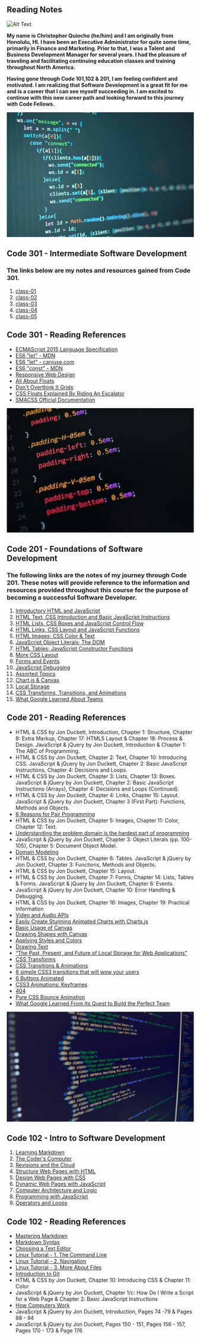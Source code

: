 ## Reading Notes


![Alt Text](https://www.picpedia.org/highway-signs/images/software-development.jpg)     


**My name is Christopher Quiocho (he/him) and I am originally from Honolulu, HI. I have been an Executive Administrator for quite some time, primarily in Finance and Marketing. Prior to that, I was a Talent and Business Development Manager for several years. I had the pleasure of traveling and facilitating continuing education classes and training throughout North America.**

**Having gone through Code 101,102 & 201, I am feeling confident and motivated. I am realizing that Software Development is a great fit for me and is a career that I can see myself succeeding in. I am excited to continue with this new career path and looking forward to this journey with Code Fellows.**


![JavaScript Image](img/javascript-image.jpg) 


## Code 301 - Intermediate Software Development

### The links below are my notes and resources gained from Code 301. 

1. [class-01](https://cquiocho.github.io/reading-notes/class-301-01)
1. [class-02](https://cquiocho.github.io/reading-notes/class-301-02)
1. [class-03](https://cquiocho.github.io/reading-notes/class-301-03)
1. [class-04](https://cquiocho.github.io/reading-notes/class-301-04)
1. [class-05](https://cquiocho.github.io/reading-notes/class-301-05)

## Code 301 - Reading References

- [ECMAScript 2015 Language Specification](https://www.ecma-international.org/ecma-262/6.0/)
- [ES6 "let" - MDN](https://developer.mozilla.org/en-US/docs/Web/JavaScript/Reference/Statements/let)
- [ES6 "let" - caniuse.com](https://caniuse.com/#feat=let)
- [ES6 "const" - MDN](https://developer.mozilla.org/en-US/docs/Web/JavaScript/Reference/Statements/const)
- [Responsive Web Design](https://learn.shayhowe.com/advanced-html-css/responsive-web-design/)
- [All About Floats](https://css-tricks.com/all-about-floats/)
- [Don't Overthink It Grids](https://css-tricks.com/dont-overthink-it-grids/)
- [CSS Floats Explained By Riding An Escalator](https://www.freecodecamp.org/news/css-floats-explained-by-riding-an-escalator-57fa55232333/)
- [SMACSS Official Documentation](http://smacss.com/)


![CSS Image](img/css-image.jpg)  


## Code 201 - Foundations of Software Development

### The following links are the notes of my journey through Code 201. These notes will provide reference to the information and resources provided throughout this course for the purpose of becoming a successful Software Developer.

1. [Introductory HTML and JavaScript](https://cquiocho.github.io/reading-notes/class-01)
1. [HTML Text, CSS Introduction and Basic JavaScript Instructions](https://cquiocho.github.io/reading-notes/class-02)
1. [HTML Lists, CSS Boxes and JavaScript Control Flow](https://cquiocho.github.io/reading-notes/class-03)
1. [HTML Links, CSS Layout and JavaScript Functions](https://cquiocho.github.io/reading-notes/class-04)
1. [HTML Images; CSS Color & Text](https://cquiocho.github.io/reading-notes/class-05)
1. [JavaScript Object Literals; The DOM](https://cquiocho.github.io/reading-notes/class-06)
1. [HTML Tables; JavaScript Constructor Functions](https://cquiocho.github.io/reading-notes/class-07)
1. [More CSS Layout](https://cquiocho.github.io/reading-notes/class-08)
1. [Forms and Events](https://cquiocho.github.io/reading-notes/class-09)
1. [JavaScript Debugging](https://cquiocho.github.io/reading-notes/class-10)
1. [Assorted Topics](https://cquiocho.github.io/reading-notes/class-11)
1. [Chart.js & Canvas](https://cquiocho.github.io/reading-notes/class-12)
1. [Local Storage](https://cquiocho.github.io/reading-notes/class-13)
1. [CSS Transforms, Transitions, and Animations](https://cquiocho.github.io/reading-notes/class-14)
1. [What Google Learned About Teams](https://cquiocho.github.io/reading-notes/class-15)

## Code 201 - Reading References

- HTML & CSS by Jon Duckett, Introduction, Chapter 1: Structure, Chapter 8: Extra Markup, Chapter 17: HTML5 Layout & Chapter 18: Process & Design. JavaScript & jQuery by Jon Duckett, Introduction & Chapter 1: The ABC of Programming.
- HTML & CSS by Jon Duckett, Chapter 2: Text, Chapter 10: Introducing CSS. JavaScript & jQuery by Jon Duckett, Chapter 2: Basic JavaScript Instructions, Chapter 4: Decisions and Loops.
- HTML & CSS by Jon Duckett, Chapter 3: Lists, Chapter 13: Boxes. JavaScript & jQuery by Jon Duckett, Chapter 2: Basic JavaScript Instructions (Arrays), Chapter 4: Decisions and Loops (Continued).
- HTML & CSS by Jon Duckett, Chapter 4: Links, Chapter 15: Layout. JavaScript & jQuery by Jon Duckett, Chapter 3 (First Part): Functions, Methods and Objects.
- [6 Reasons for Pair Programming](https://www.codefellows.org/blog/6-reasons-for-pair-programming/)
- HTML & CSS by Jon Duckett, Chapter 5: Images, Chapter 11: Color, Chapter 12: Text.
- [Understanding the problem domain is the hardest part of programming](https://simpleprogrammer.com/understanding-the-problem-domain-is-the-hardest-part-of-programming/)
- JavaScript & jQuery by Jon Duckett, Chapter 3: Object Literals (pp. 100-105), Chapter 5: Document Object Model.
- [Domain Modeling](https://github.com/codefellows/domain_modeling#domain-modeling)
- HTML & CSS by Jon Duckett, Chapter 6: Tables. JavaScript & jQuery by Jon Duckett, Chapter 3: Functions, Methods and Objects.
- HTML & CSS by Jon Duckett, Chapter 15: Layout.
- HTML & CSS by Jon Duckett, Chapter 7: Forms, Chapter 14: Lists, Tables & Forms. JavaScript & jQuery by Jon Duckett, Chapter 6: Events.
- JavaScript & jQuery by Jon Duckett, Chapter 10: Error Handling & Debugging.
- HTML & CSS by Jon Duckett, Chapter 16: Images, Chapter 19: Practical Information
- [Video and Audio APIs](https://developer.mozilla.org/en-US/docs/Learn/JavaScript/Client-side_web_APIs/Video_and_audio_APIs)
- [Easily Create Stunning Animated Charts with Charts.js](https://www.webdesignerdepot.com/2013/11/easily-create-stunning-animated-charts-with-chart-js/)
- [Basic Usage of Canvas](https://developer.mozilla.org/en-US/docs/Web/API/Canvas_API/Tutorial/Basic_usage)
- [Drawing Shapes with Canvas](https://developer.mozilla.org/en-US/docs/Web/API/Canvas_API/Tutorial/Drawing_shapes)
- [Applying Styles and Colors](https://developer.mozilla.org/en-US/docs/Web/API/Canvas_API/Tutorial/Applying_styles_and_colors)
- [Drawing Text](https://developer.mozilla.org/en-US/docs/Web/API/Canvas_API/Tutorial/Drawing_text)
- [“The Past, Present, and Future of Local Storage for Web Applications”](http://diveinto.html5doctor.com/storage.html)
- [CSS Transforms](http://diveinto.html5doctor.com/storage.html)
- [CSS Transitions & Animations](http://diveinto.html5doctor.com/storage.html)
- [8 simple CSS3 transitions that will wow your users](http://diveinto.html5doctor.com/storage.html)
- [6 Buttons Animated](http://diveinto.html5doctor.com/storage.html)
- [CSS3 Animations: Keyframes](http://diveinto.html5doctor.com/storage.html)
- [404](http://diveinto.html5doctor.com/storage.html)
- [Pure CSS Bounce Animation](http://diveinto.html5doctor.com/storage.html)
- [What Google Learned From Its Quest to Build the Perfect Team](http://diveinto.html5doctor.com/storage.html)



![HTML Image](img/html-image.jpg)  


## Code 102 - Intro to Software Development

1. [Learning Markdown](https://cquiocho.github.io/reading-notes/learning-markdown)
1. [The Coder's Computer](https://cquiocho.github.io/reading-notes/the-coders-computer)
1. [Revisions and the Cloud](https://cquiocho.github.io/reading-notes/revisions-and-the-cloud)
1. [Structure Web Pages with HTML](https://cquiocho.github.io/reading-notes/structure-web-page-html)
1. [Design Web Pages with CSS](https://cquiocho.github.io/reading-notes/design-web-page-css)
1. [Dynamic Web Pages with JavaScript](https://cquiocho.github.io/reading-notes/dynamic-web-page-javascript)
1. [Computer Architecture and Logic](https://cquiocho.github.io/reading-notes/computer-architecture-and-logic)
1. [Programming with JavaScript](https://cquiocho.github.io/reading-notes/programming-with-javascript)
1. [Operators and Loops](https://cquiocho.github.io/reading-notes/operators-and-loops)

## Code 102 - Reading References

- [Mastering Markdown](https://guides.github.com/features/mastering-markdown/)
- [Markdown Syntax](https://docs.github.com/en/github/writing-on-github/basic-writing-and-formatting-syntax)
- [Choosing a Text Editor](https://codefellows.github.io/code-102-guide/curriculum/class-02/Choosing-A-Text-Editor--The-Older-Coder.pdf)
- [Linux Tutorial - 1. The Command Line](https://ryanstutorials.net/linuxtutorial/commandline.php)
- [Linux Tutorial - 2. Navigation](https://ryanstutorials.net/linuxtutorial/navigation.php)
- [Linux Tutorial - 3. More About Files](https://ryanstutorials.net/linuxtutorial/aboutfiles.php)
- [Introduction to Git](https://blog.udemy.com/git-tutorial-a-comprehensive-guide/)
- HTML & CSS by Jon Duckett, Chapter 10: Introducing CSS & Chapter 11: Color
- JavaScript & jQuery by Jon Duckett, Chapter 1/c: How Do I Write a Script for a Web Page & Chapter 2: Basic JavaScript Instructions
- [How Computers Work](https://www.youtube.com/playlist?list=PLzdnOPI1iJNcsRwJhvksEo1tJqjIqWbN-)
- JavaScript & jQuery by Jon Duckett, Introduction, Pages 74 -79 & Pages 88 - 94
- JavaScript & jQuery by Jon Duckett, Pages 150 - 151, Pages 156 - 157, Pages 170 - 173 & Page 176
